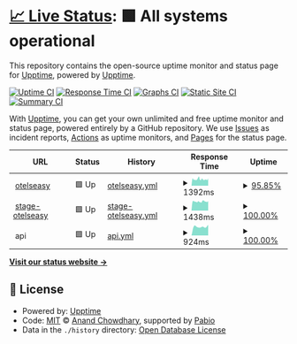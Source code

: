 # [📈 Live Status](https://demo.upptime.js.org): <!--live status--> **🟩 All systems operational**

This repository contains the open-source uptime monitor and status page for [Upptime](https://upptime.js.org), powered by [Upptime](https://github.com/upptime/upptime).

[![Uptime CI](https://github.com/otelseasy/status/workflows/Uptime%20CI/badge.svg)](https://github.com/otelseasy/status/actions?query=workflow%3A%22Uptime+CI%22)
[![Response Time CI](https://github.com/otelseasy/status/workflows/Response%20Time%20CI/badge.svg)](https://github.com/otelseasy/status/actions?query=workflow%3A%22Response+Time+CI%22)
[![Graphs CI](https://github.com/otelseasy/status/workflows/Graphs%20CI/badge.svg)](https://github.com/otelseasy/status/actions?query=workflow%3A%22Graphs+CI%22)
[![Static Site CI](https://github.com/otelseasy/status/workflows/Static%20Site%20CI/badge.svg)](https://github.com/otelseasy/status/actions?query=workflow%3A%22Static+Site+CI%22)
[![Summary CI](https://github.com/otelseasy/status/workflows/Summary%20CI/badge.svg)](https://github.com/otelseasy/status/actions?query=workflow%3A%22Summary+CI%22)

With [Upptime](https://upptime.js.org), you can get your own unlimited and free uptime monitor and status page, powered entirely by a GitHub repository. We use [Issues](https://github.com/upptime/upptime/issues) as incident reports, [Actions](https://github.com/otelseasy/status/actions) as uptime monitors, and [Pages](https://demo.upptime.js.org) for the status page.

<!--start: status pages-->
<!-- This summary is generated by Upptime (https://github.com/upptime/upptime) -->
<!-- Do not edit this manually, your changes will be overwritten -->
<!-- prettier-ignore -->
| URL | Status | History | Response Time | Uptime |
| --- | ------ | ------- | ------------- | ------ |
| <img alt="" src="https://static.otelseasy.com/skin/images/agent_login/logo.png" height="13"> [otelseasy](https://otelseasy.com/) | 🟩 Up | [otelseasy.yml](https://github.com/otelseasy/status/commits/HEAD/history/otelseasy.yml) | <details><summary><img alt="Response time graph" src="./graphs/otelseasy/response-time-week.png" height="20"> 1392ms</summary><br><a href="https://status.otelseasy.com/history/otelseasy"><img alt="Response time 1392" src="https://img.shields.io/endpoint?url=https%3A%2F%2Fraw.githubusercontent.com%2Fotelseasy%2Fstatus%2FHEAD%2Fapi%2Fotelseasy%2Fresponse-time.json"></a><br><a href="https://status.otelseasy.com/history/otelseasy"><img alt="24-hour response time 1301" src="https://img.shields.io/endpoint?url=https%3A%2F%2Fraw.githubusercontent.com%2Fotelseasy%2Fstatus%2FHEAD%2Fapi%2Fotelseasy%2Fresponse-time-day.json"></a><br><a href="https://status.otelseasy.com/history/otelseasy"><img alt="7-day response time 1392" src="https://img.shields.io/endpoint?url=https%3A%2F%2Fraw.githubusercontent.com%2Fotelseasy%2Fstatus%2FHEAD%2Fapi%2Fotelseasy%2Fresponse-time-week.json"></a><br><a href="https://status.otelseasy.com/history/otelseasy"><img alt="30-day response time 1392" src="https://img.shields.io/endpoint?url=https%3A%2F%2Fraw.githubusercontent.com%2Fotelseasy%2Fstatus%2FHEAD%2Fapi%2Fotelseasy%2Fresponse-time-month.json"></a><br><a href="https://status.otelseasy.com/history/otelseasy"><img alt="1-year response time 1392" src="https://img.shields.io/endpoint?url=https%3A%2F%2Fraw.githubusercontent.com%2Fotelseasy%2Fstatus%2FHEAD%2Fapi%2Fotelseasy%2Fresponse-time-year.json"></a></details> | <details><summary><a href="https://status.otelseasy.com/history/otelseasy">95.85%</a></summary><a href="https://status.otelseasy.com/history/otelseasy"><img alt="All-time uptime 95.85%" src="https://img.shields.io/endpoint?url=https%3A%2F%2Fraw.githubusercontent.com%2Fotelseasy%2Fstatus%2FHEAD%2Fapi%2Fotelseasy%2Fuptime.json"></a><br><a href="https://status.otelseasy.com/history/otelseasy"><img alt="24-hour uptime 87.35%" src="https://img.shields.io/endpoint?url=https%3A%2F%2Fraw.githubusercontent.com%2Fotelseasy%2Fstatus%2FHEAD%2Fapi%2Fotelseasy%2Fuptime-day.json"></a><br><a href="https://status.otelseasy.com/history/otelseasy"><img alt="7-day uptime 95.85%" src="https://img.shields.io/endpoint?url=https%3A%2F%2Fraw.githubusercontent.com%2Fotelseasy%2Fstatus%2FHEAD%2Fapi%2Fotelseasy%2Fuptime-week.json"></a><br><a href="https://status.otelseasy.com/history/otelseasy"><img alt="30-day uptime 95.85%" src="https://img.shields.io/endpoint?url=https%3A%2F%2Fraw.githubusercontent.com%2Fotelseasy%2Fstatus%2FHEAD%2Fapi%2Fotelseasy%2Fuptime-month.json"></a><br><a href="https://status.otelseasy.com/history/otelseasy"><img alt="1-year uptime 95.85%" src="https://img.shields.io/endpoint?url=https%3A%2F%2Fraw.githubusercontent.com%2Fotelseasy%2Fstatus%2FHEAD%2Fapi%2Fotelseasy%2Fuptime-year.json"></a></details>
| <img alt="" src="https://static.otelseasy.com/skin/images/agent_login/logo.png" height="13"> [stage-otelseasy](https://stage.otelseasy.com/) | 🟩 Up | [stage-otelseasy.yml](https://github.com/otelseasy/status/commits/HEAD/history/stage-otelseasy.yml) | <details><summary><img alt="Response time graph" src="./graphs/stage-otelseasy/response-time-week.png" height="20"> 1438ms</summary><br><a href="https://status.otelseasy.com/history/stage-otelseasy"><img alt="Response time 1438" src="https://img.shields.io/endpoint?url=https%3A%2F%2Fraw.githubusercontent.com%2Fotelseasy%2Fstatus%2FHEAD%2Fapi%2Fstage-otelseasy%2Fresponse-time.json"></a><br><a href="https://status.otelseasy.com/history/stage-otelseasy"><img alt="24-hour response time 1382" src="https://img.shields.io/endpoint?url=https%3A%2F%2Fraw.githubusercontent.com%2Fotelseasy%2Fstatus%2FHEAD%2Fapi%2Fstage-otelseasy%2Fresponse-time-day.json"></a><br><a href="https://status.otelseasy.com/history/stage-otelseasy"><img alt="7-day response time 1438" src="https://img.shields.io/endpoint?url=https%3A%2F%2Fraw.githubusercontent.com%2Fotelseasy%2Fstatus%2FHEAD%2Fapi%2Fstage-otelseasy%2Fresponse-time-week.json"></a><br><a href="https://status.otelseasy.com/history/stage-otelseasy"><img alt="30-day response time 1438" src="https://img.shields.io/endpoint?url=https%3A%2F%2Fraw.githubusercontent.com%2Fotelseasy%2Fstatus%2FHEAD%2Fapi%2Fstage-otelseasy%2Fresponse-time-month.json"></a><br><a href="https://status.otelseasy.com/history/stage-otelseasy"><img alt="1-year response time 1438" src="https://img.shields.io/endpoint?url=https%3A%2F%2Fraw.githubusercontent.com%2Fotelseasy%2Fstatus%2FHEAD%2Fapi%2Fstage-otelseasy%2Fresponse-time-year.json"></a></details> | <details><summary><a href="https://status.otelseasy.com/history/stage-otelseasy">100.00%</a></summary><a href="https://status.otelseasy.com/history/stage-otelseasy"><img alt="All-time uptime 100.00%" src="https://img.shields.io/endpoint?url=https%3A%2F%2Fraw.githubusercontent.com%2Fotelseasy%2Fstatus%2FHEAD%2Fapi%2Fstage-otelseasy%2Fuptime.json"></a><br><a href="https://status.otelseasy.com/history/stage-otelseasy"><img alt="24-hour uptime 100.00%" src="https://img.shields.io/endpoint?url=https%3A%2F%2Fraw.githubusercontent.com%2Fotelseasy%2Fstatus%2FHEAD%2Fapi%2Fstage-otelseasy%2Fuptime-day.json"></a><br><a href="https://status.otelseasy.com/history/stage-otelseasy"><img alt="7-day uptime 100.00%" src="https://img.shields.io/endpoint?url=https%3A%2F%2Fraw.githubusercontent.com%2Fotelseasy%2Fstatus%2FHEAD%2Fapi%2Fstage-otelseasy%2Fuptime-week.json"></a><br><a href="https://status.otelseasy.com/history/stage-otelseasy"><img alt="30-day uptime 100.00%" src="https://img.shields.io/endpoint?url=https%3A%2F%2Fraw.githubusercontent.com%2Fotelseasy%2Fstatus%2FHEAD%2Fapi%2Fstage-otelseasy%2Fuptime-month.json"></a><br><a href="https://status.otelseasy.com/history/stage-otelseasy"><img alt="1-year uptime 100.00%" src="https://img.shields.io/endpoint?url=https%3A%2F%2Fraw.githubusercontent.com%2Fotelseasy%2Fstatus%2FHEAD%2Fapi%2Fstage-otelseasy%2Fuptime-year.json"></a></details>
| <img alt="" src="https://icons.duckduckgo.com/ip3/null.ico" height="13"> api | 🟩 Up | [api.yml](https://github.com/otelseasy/status/commits/HEAD/history/api.yml) | <details><summary><img alt="Response time graph" src="./graphs/api/response-time-week.png" height="20"> 924ms</summary><br><a href="https://status.otelseasy.com/history/api"><img alt="Response time 924" src="https://img.shields.io/endpoint?url=https%3A%2F%2Fraw.githubusercontent.com%2Fotelseasy%2Fstatus%2FHEAD%2Fapi%2Fapi%2Fresponse-time.json"></a><br><a href="https://status.otelseasy.com/history/api"><img alt="24-hour response time 880" src="https://img.shields.io/endpoint?url=https%3A%2F%2Fraw.githubusercontent.com%2Fotelseasy%2Fstatus%2FHEAD%2Fapi%2Fapi%2Fresponse-time-day.json"></a><br><a href="https://status.otelseasy.com/history/api"><img alt="7-day response time 924" src="https://img.shields.io/endpoint?url=https%3A%2F%2Fraw.githubusercontent.com%2Fotelseasy%2Fstatus%2FHEAD%2Fapi%2Fapi%2Fresponse-time-week.json"></a><br><a href="https://status.otelseasy.com/history/api"><img alt="30-day response time 924" src="https://img.shields.io/endpoint?url=https%3A%2F%2Fraw.githubusercontent.com%2Fotelseasy%2Fstatus%2FHEAD%2Fapi%2Fapi%2Fresponse-time-month.json"></a><br><a href="https://status.otelseasy.com/history/api"><img alt="1-year response time 924" src="https://img.shields.io/endpoint?url=https%3A%2F%2Fraw.githubusercontent.com%2Fotelseasy%2Fstatus%2FHEAD%2Fapi%2Fapi%2Fresponse-time-year.json"></a></details> | <details><summary><a href="https://status.otelseasy.com/history/api">100.00%</a></summary><a href="https://status.otelseasy.com/history/api"><img alt="All-time uptime 100.00%" src="https://img.shields.io/endpoint?url=https%3A%2F%2Fraw.githubusercontent.com%2Fotelseasy%2Fstatus%2FHEAD%2Fapi%2Fapi%2Fuptime.json"></a><br><a href="https://status.otelseasy.com/history/api"><img alt="24-hour uptime 100.00%" src="https://img.shields.io/endpoint?url=https%3A%2F%2Fraw.githubusercontent.com%2Fotelseasy%2Fstatus%2FHEAD%2Fapi%2Fapi%2Fuptime-day.json"></a><br><a href="https://status.otelseasy.com/history/api"><img alt="7-day uptime 100.00%" src="https://img.shields.io/endpoint?url=https%3A%2F%2Fraw.githubusercontent.com%2Fotelseasy%2Fstatus%2FHEAD%2Fapi%2Fapi%2Fuptime-week.json"></a><br><a href="https://status.otelseasy.com/history/api"><img alt="30-day uptime 100.00%" src="https://img.shields.io/endpoint?url=https%3A%2F%2Fraw.githubusercontent.com%2Fotelseasy%2Fstatus%2FHEAD%2Fapi%2Fapi%2Fuptime-month.json"></a><br><a href="https://status.otelseasy.com/history/api"><img alt="1-year uptime 100.00%" src="https://img.shields.io/endpoint?url=https%3A%2F%2Fraw.githubusercontent.com%2Fotelseasy%2Fstatus%2FHEAD%2Fapi%2Fapi%2Fuptime-year.json"></a></details>

<!--end: status pages-->

[**Visit our status website →**](https://demo.upptime.js.org)

## 📄 License

- Powered by: [Upptime](https://github.com/upptime/upptime)
- Code: [MIT](./LICENSE) © [Anand Chowdhary](https://anandchowdhary.com), supported by [Pabio](https://pabio.com)
- Data in the `./history` directory: [Open Database License](https://opendatacommons.org/licenses/odbl/1-0/)
